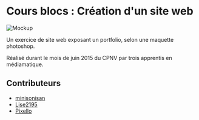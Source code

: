 # Cours blocs : Création d'un site web
![Mockup](https://github.com/Pixello/cours_blocs/blob/master/img/apercumockup.jpg)

Un exercice de site web exposant un portfolio, selon une maquette photoshop.

Réalisé durant le mois de juin 2015 du CPNV par trois apprentis en médiamatique.

## Contributeurs
* [minisonisan](http://github.com/minisonisan)
* [Lise2195](http://github.com/Lise2195)
* [Pixello](http://github.com/Pixello)

